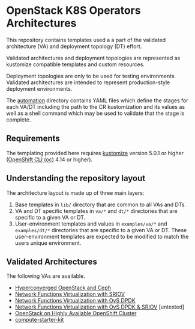 # OpenStack K8S Operators Architectures

This repository contains templates used a a part of the validated architecture
(VA) and deployment topology (DT) effort.

Validated architectures and deployment topologies are represented as kustomize
compatible templates and custom resources.

Deployment topologies are only to be used for testing environments. Validated
architectures are intended to represent production-style deployment
environments.

The [automation](automation) directory contains YAML files which
define the stages for each VA/DT including the path to the CR
kustomization and its values as well as a shell command which may
be used to validate that the stage is complete.

## Requirements

The templating provided here requires [kustomize](https://kustomize.io/)
version 5.0.1 or higher ([OpenShift CLI (oc)](https://docs.openshift.com/container-platform/4.14/cli_reference/openshift_cli/getting-started-cli.html#installing-openshift-cli) 4.14 or higher).

## Understanding the repository layout

The architecture layout is made up of three main layers:

1. Base templates in `lib/` directory that are common to all VAs and DTs.
2. VA and DT specific templates in `va/*` and `dt/*` directories that are
   specific to a given VA or DT.
3. User-environment templates and values in `examples/va/*` and `examples/dt/*`
   directories that are specific to a given VA or DT. These user-environment
   templates are expected to be modified to match the users unique environment.

## Validated Architectures

The following VAs are available.

- [Hyperconverged OpenStack and Ceph](examples/va/hci/)
- [Network Functions Virtualization with SRIOV](examples/va/nfv/sriov/)
- [Network Functions Virtualization with OvS DPDK](examples/va/nfv/ovs-dpdk/)
- [Network Functions Virtualization with OvS DPDK & SRIOV](examples/va/nfv/ovs-dpdk-sriov/) [untested]
- [OpenStack on Highly Available OpenShift Cluster](examples/va/pidone/)
- [compute-starter-kit](examples/va/compute/compute-starter-kit)
